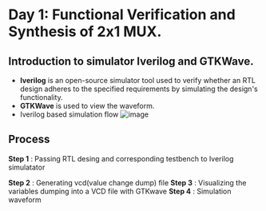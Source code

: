 # Day 1: Functional Verification and Synthesis of 2x1 MUX. 

## Introduction to simulator Iverilog and GTKWave. 
* **Iverilog** is an open-source simulator tool used to verify whether an RTL design adheres to the specified requirements by simulating the design's functionality.
* **GTKWave** is used to view the waveform.
* Iverilog based simulation flow
![image](https://github.com/user-attachments/assets/91202d92-99b0-4e1f-8d3f-ea9025417d07)

## Process
**Step 1** : Passing RTL desing and corresponding testbench to Iverilog simulatator

**Step 2** : Generating vcd(value change dump) file
**Step 3** : Visualizing the variables dumping into a VCD file with GTKwave
**Step 4** : Simulation waveform
